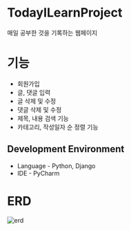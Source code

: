 # TodayILearnProject
매일 공부한 것을 기록하는 웹페이지

# 기능
- 회원가입
- 글, 댓글 입력
- 글 삭제 및 수정
- 댓글 삭제 및 수정
- 제목, 내용 검색 기능
- 카테고리, 작성일자 순 정렬 기능

## Development Environment

- Language - Python, Django
- IDE - PyCharm



# ERD

![erd](https://user-images.githubusercontent.com/55189658/155839171-fd03fc13-290f-4ccd-98e0-285a44657279.png)
